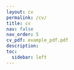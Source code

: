 ```yaml
---
layout: cv
permalink: /cv/
title: cv
nav: false
nav_order: 5
cv_pdf: example_pdf.pdf
description: 
toc:
  sidebar: left
---
```

